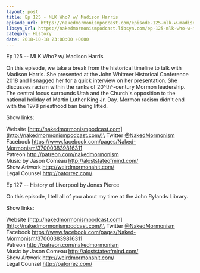 ```yaml
---
layout: post
title: Ep 125 - MLK Who? w/ Madison Harris
episode_url: https://nakedmormonismpodcast.com/episode-125-mlk-w-madison-harris/
libsyn_url: https://nakedmormonismpodcast.libsyn.com/ep-125-mlk-who-w-madison-harris
category: History
date: 2018-10-18 23:00:00 +0000
---
```


Ep 125 -- MLK Who? w/ Madison Harris

On this episode, we take a break from the historical timeline to talk
with Madison Harris. She presented at the John Whitmer Historical
Conference 2018 and I snagged her for a quick interview on her
presentation. She discusses racism within the ranks of 20^th^-century
Mormon leadership. The central focus surrounds Utah and the Church's
opposition to the national holiday of Martin Luther King Jr. Day. Mormon
racism didn't end with the 1978 priesthood ban being lifted.

Show links:

Website [http://nakedmormonismpodcast.com](http://nakedmormonismpodcast.com/)\
Twitter [\@NakedMormonism](https://twitter.com/NakedMormonism)\
Facebook <https://www.facebook.com/pages/Naked-Mormonism/370003839816311>\
Patreon <http://patreon.com/nakedmormonism>\
Music by Jason Comeau <http://aloststateofmind.com/>\
Show Artwork <http://weirdmormonshit.com/>\
Legal Counsel <http://patorrez.com/>

Ep 127 -- History of Liverpool by Jonas Pierce

On this episode, I tell all of you about my time at the John Rylands
Library.

Show links:

Website [http://nakedmormonismpodcast.com](http://nakedmormonismpodcast.com/)\
Twitter [\@NakedMormonism](https://twitter.com/NakedMormonism)\
Facebook <https://www.facebook.com/pages/Naked-Mormonism/370003839816311>\
Patreon <http://patreon.com/nakedmormonism>\
Music by Jason Comeau <http://aloststateofmind.com/>\
Show Artwork <http://weirdmormonshit.com/>\
Legal Counsel <http://patorrez.com/>
